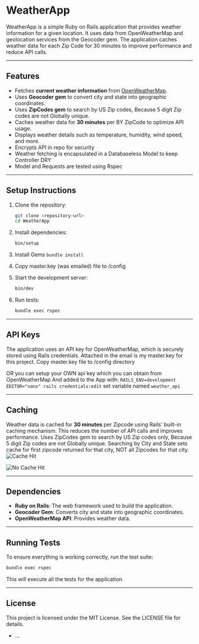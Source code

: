 # WeatherApp

WeatherApp is a simple Ruby on Rails application that provides weather information for a given location. It uses data from OpenWeatherMap and geolocation services from the Geocoder gem. The application caches weather data for each Zip Code for 30 minutes to improve performance and reduce API calls.

---

## Features

- Fetches **current weather information** from [OpenWeatherMap](https://openweathermap.org/).
- Uses **Geocoder gem** to convert city and state into geographic coordinates.
- Uses **ZipCodes gem** to search by US Zip codes, Because 5 digit Zip codes are not Globally unique.
- Caches weather data for **30 minutes** per BY ZipCode to optimize API usage. 
- Displays weather details such as temperature, humidity, wind speed, and more.
- Encrypts API in repo for security
- Weather fetching is encapsulated in a Databaseless Model to keep Controller DRY
- Model and Requests are tested using Rspec

---

## Setup Instructions

1. Clone the repository:
   ```bash
   git clone <repository-url>
   cd WeatherApp
   ```

2. Install dependencies:
   ```bash
   bin/setup
   ```

3. Install Gems
  ```bundle install```

4. Copy master.key (was emailed) file to /config

5. Start the development server:
   ```bash
   bin/dev
   ```

6. Run tests:
   ```bash
   bundle exec rspec
   ```

---

## API Keys

The application uses an API key for OpenWeatherMap, which is securely stored using Rails credentials. Attached in the email is my master.key for this project. Copy master.key file to /config directory

OR you can setup your OWN api key which you can obtain from OpenWeatherMap And added to the App with:
```RAILS_ENV=development EDITOR="nano" rails credentials:edit```
set variable named  `weather_api`

---

## Caching

Weather data is cached for **30 minutes** per Zipcode using Rails' built-in caching mechanism. This reduces the number of API calls and improves performance. Uses ZipCodes gem to search by US Zip codes only, Because 5 digit Zip codes are not Globally unique. Searching by City and State sets cache for first zipcode returned for that city, NOT all Zipcodes for that city.
![Cache Hit](CacheHit.png)

![No Cache Hit](NoCacheHit.png)


---

## Dependencies

- **Ruby on Rails**: The web framework used to build the application.
- **Geocoder Gem**: Converts city and state into geographic coordinates.
- **OpenWeatherMap API**: Provides weather data.

---

## Running Tests

To ensure everything is working correctly, run the test suite:

```bash
bundle exec rspec
```

This will execute all the tests for the application.

---

## License

This project is licensed under the MIT License. See the LICENSE file for details.

* ...
